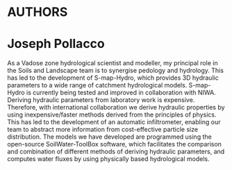 # AUTHORS

# Joseph Pollacco

As a Vadose zone hydrological scientist and modeller, my principal role in the Soils and Landscape team is to synergise pedology and hydrology. This has led to the development of S-map-Hydro, which provides 3D hydraulic parameters to a wide range of catchment hydrological models. S-map-Hydro is currently being tested and improved in collaboration with NIWA.
Deriving hydraulic parameters from laboratory work is expensive. Therefore, with international collaboration we derive hydraulic properties by using inexpensive/faster methods derived from the principles of physics. This has led to the development of an automatic infiltrometer, enabling our team to abstract more information from cost-effective particle size distribution. 
The models we have developed are programmed using the open-source SoilWater-ToolBox software, which facilitates the comparison and combination of different methods of deriving hydraulic parameters, and computes water fluxes by using physically based hydrological models.
